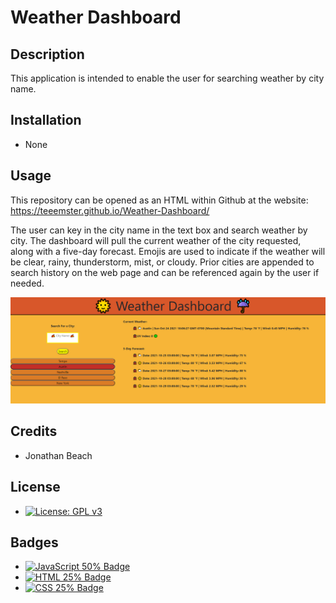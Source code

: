 # Weather Dashboard
## Description

This application is intended to enable the user for searching weather by city name. 

## Installation
* None
## Usage
This repository can be opened as an HTML within Github at the website: https://teeemster.github.io/Weather-Dashboard/

The user can key in the city name in the text box and search weather by city. The dashboard will pull the current weather of the city requested, along with a five-day forecast. Emojis are used to indicate if the weather will be clear, rainy, thunderstorm, mist, or cloudy. Prior cities are appended to search history on the web page and can be referenced again by the user if needed.

![Sample of Work Day Scheduler Website](assets/css/images/weather.PNG)
    
## Credits
* Jonathan Beach

## License
* [![License: GPL v3](https://img.shields.io/badge/License-GPLv3-blue.svg)](https://www.gnu.org/licenses/gpl-3.0)

## Badges
  
* <a href="https://github.com/badges/shields"><img src="https://img.shields.io/badge/JSS-50%25-green" alt="JavaScript 50% Badge"></a>
* <a href="https://github.com/badges/shields"><img src="https://img.shields.io/badge/HTML-25%25-green" alt="HTML 25% Badge"></a>
* <a href="https://github.com/badges/shields"><img src="https://img.shields.io/badge/CSS-25%25-green" alt="CSS 25% Badge"></a>
